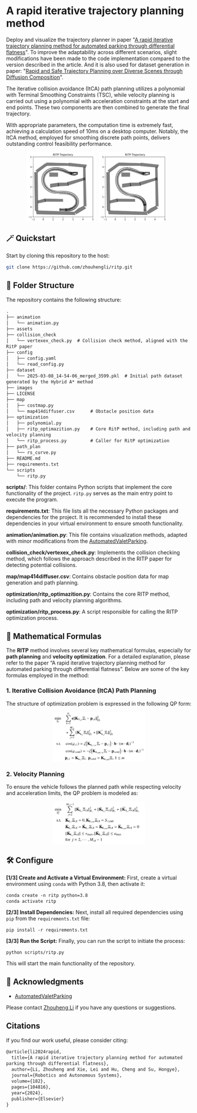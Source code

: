 # A rapid iterative trajectory planning method

Deploy and visualize the trajectory planner in paper "[A rapid iterative trajectory planning method for automated parking through differential flatness](https://www.sciencedirect.com/science/article/abs/pii/S0921889024002008)". To improve the adaptability across different scenarios, slight modifications have been made to the code implementation compared to the version described in the article. And it is also used for dataset generation in paper: "[Rapid and Safe Trajectory Planning over Diverse Scenes through Diffusion Composition](https://arxiv.org/abs/2507.04384)".

The iterative collision avoidance (ItCA) path planning utilizes a polynomial with Terminal Smoothing Constraints (TSC), while velocity planning is carried out using a polynomial with acceleration constraints at the start and end points. These two components are then combined to generate the final trajectory.

With appropriate parameters, the computation time is extremely fast, achieving a calculation speed of 10ms on a desktop computer. Notably, the ItCA method, employed for smoothing discrete path points, delivers outstanding control feasibility performance.

<div style="display: flex; justify-content: center; align-items: center;">
	<img src="./assets/vis1.png" alt="fig 1" width="37%" style="margin-right: 10px;"/>
    <img src="./assets/vis2.png" alt="fig 2" width="37%" style="margin-right: 10px;"/>
</div>



## 🪄 Quickstart

Start by cloning this repository to the host:

```bash
git clone https://github.com/zhouhengli/ritp.git
```

## 📂 Folder Structure

The repository contains the following structure:

```
.
├── animation
│   └── animation.py 
├── assets
├── collision_check
│   └── vertexex_check.py  # Collision check method, aligned with the RitP paper
├── config
│   ├── config.yaml
│   └── read_config.py
├── dataset
│   └── 2025-03-08_14-54-06_merged_3599.pkl  # Initial path dataset generated by the Hybrid A* method
├── images
├── LICENSE
├── map
│   ├── costmap.py
│   └── map414diffuser.csv  	# Obstacle position data
├── optimization
│   ├── polynomial.py
│   ├── ritp_optimazition.py  	# Core RitP method, including path and velocity planning
│   └── ritp_process.py  		# Caller for RitP optimization
├── path_plan
│   └── rs_curve.py
├── README.md
├── requirements.txt
└── scripts
    └── ritp.py
```

**scripts/**: This folder contains Python scripts that implement the core functionality of the project. `ritp.py` serves as the main entry point to execute the program.

**requirements.txt**: This file lists all the necessary Python packages and dependencies for the project. It is recommended to install these dependencies in your virtual environment to ensure smooth functionality.

**animation/animation.py**: This file contains visualization methods, adapted with minor modifications from the [AutomatedValetParking](https://github.com/wenqing-2021/AutomatedValetParking).

**collision_check/vertexex_check.py**: Implements the collision checking method, which follows the approach described in the RITP paper for detecting potential collisions.

**map/map414diffuser.csv**: Contains obstacle position data for map generation and path planning.

**optimization/ritp_optimazition.py**: Contains the core RITP method, including path and velocity planning algorithms.

**optimization/ritp_process.py**: A script responsible for calling the RITP optimization process.

## 🧮 Mathematical Formulas

The **RITP** method involves several key mathematical formulas, especially for **path planning** and **velocity optimization**. For a detailed explanation, please refer to the paper “A rapid iterative trajectory planning method for automated parking through differential flatness”. Below are some of the key formulas employed in the method:

### 1. **Iterative Collision Avoidance (ItCA) Path Planning**

The structure of optimization problem is expressed in the following QP form:
<div style="display: flex; justify-content: center; align-items: center;">
	<img src="./assets/path_formula.png" alt="fig 1" width="50%"/>
</div>

### 2. **Velocity Planning**

To ensure the vehicle follows the planned path while respecting velocity and acceleration limits, the QP problem is modeled as:
<div style="display: flex; justify-content: center; align-items: center;">
	<img src="./assets/vel_formula.png" alt="fig 1" width="50%"/>
</div>


## 🛠️ Configure

**[1/3] Create and Activate a Virtual Environment:** First, create a virtual environment using `conda` with Python 3.8, then activate it:

```
conda create -n ritp python=3.8
conda activate ritp
```

**[2/3] Install Dependencies:** Next, install all required dependencies using `pip` from the `requirements.txt` file:

```
pip install -r requirements.txt
```

**[3/3] Run the Script:** Finally, you can run the script to initiate the process:

```
python scripts/ritp.py
```

This will start the main functionality of the repository.

## 🤗 Acknowledgments

- [AutomatedValetParking](https://github.com/wenqing-2021/AutomatedValetParking)

Please contact [Zhouheng Li](https://zhouhengli.github.io/) if you have any questions or suggestions.

## Citations

If you find our work useful, please consider citing:

```
@article{li2024rapid,
  title={A rapid iterative trajectory planning method for automated parking through differential flatness},
  author={Li, Zhouheng and Xie, Lei and Hu, Cheng and Su, Hongye},
  journal={Robotics and Autonomous Systems},
  volume={182},
  pages={104816},
  year={2024},
  publisher={Elsevier}
}
```

